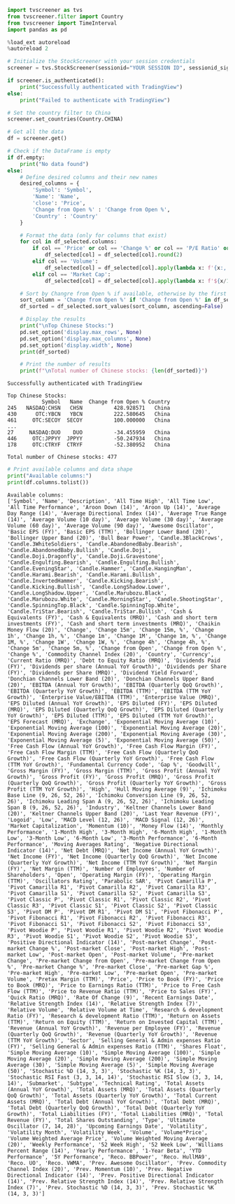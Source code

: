 ```python
import tvscreener as tvs
from tvscreener.filter import Country
from tvscreener import TimeInterval
import pandas as pd

%load_ext autoreload
%autoreload 2

```


```python
# Initialize the StockScreener with your session credentials
screener = tvs.StockScreener(sessionid="YOUR SESSION ID", sessionid_sign="YOUR SESSION ID SIGN")

if screener.is_authenticated():
    print("Successfully authenticated with TradingView")
else:
    print("Failed to authenticate with TradingView")

# Set the country filter to China
screener.set_countries(Country.CHINA)

# Get all the data
df = screener.get()

# Check if the DataFrame is empty
if df.empty:
    print("No data found")
else:
    # Define desired columns and their new names
    desired_columns = {
        'Symbol': 'Symbol',
        'Name': 'Name',
        'close': 'Price',
        'Change from Open %' : 'Change from Open %',
        'Country' : 'Country'
    }

    # Format the data (only for columns that exist)
    for col in df_selected.columns:
        if col == 'Price' or col == 'Change %' or col == 'P/E Ratio' or col == 'Dividend Yield %':
            df_selected[col] = df_selected[col].round(2)
        elif col == 'Volume':
            df_selected[col] = df_selected[col].apply(lambda x: f'{x:,.0f}' if pd.notnull(x) else '')
        elif col == 'Market Cap':
            df_selected[col] = df_selected[col].apply(lambda x: f'${x/1e9:.2f}B' if x >= 1e9 else f'${x/1e6:.2f}M' if pd.notnull(x) else '')

    # Sort by Changre from Open % if available, otherwise by the first column
    sort_column = 'Change from Open %' if 'Change from Open %' in df_selected.columns else df_selected.columns[0]
    df_sorted = df_selected.sort_values(sort_column, ascending=False)

    # Display the results
    print("\nTop Chinese Stocks:")
    pd.set_option('display.max_rows', None)
    pd.set_option('display.max_columns', None)
    pd.set_option('display.width', None)
    print(df_sorted)

    # Print the number of results
    print(f"\nTotal number of Chinese stocks: {len(df_sorted)}")
```

    Successfully authenticated with TradingView
    
    Top Chinese Stocks:
               Symbol   Name  Change from Open % Country
    245   NASDAQ:CHSN   CHSN          428.928571   China
    430      OTC:YBCN   YBCN          222.580645   China
    461     OTC:SECOY  SECOY          100.000000   China
    ...
    27     NASDAQ:DUO    DUO          -34.455959   China
    446     OTC:JPPYY  JPPYY          -50.247934   China
    178     OTC:CTRYF  CTRYF          -52.380952   China
    
    Total number of Chinese stocks: 477



```python
# Print available columns and data shape
print("Available columns:")
print(df.columns.tolist())
```

    Available columns:
    ['Symbol', 'Name', 'Description', 'All Time High', 'All Time Low', 'All Time Performance', 'Aroon Down (14)', 'Aroon Up (14)', 'Average Day Range (14)', 'Average Directional Index (14)', 'Average True Range (14)', 'Average Volume (10 day)', 'Average Volume (30 day)', 'Average Volume (60 day)', 'Average Volume (90 day)', 'Awesome Oscillator', 'Basic EPS (FY)', 'Basic EPS (TTM)', 'Bollinger Lower Band (20)', 'Bollinger Upper Band (20)', 'Bull Bear Power', 'Candle.3BlackCrows', 'Candle.3WhiteSoldiers', 'Candle.AbandonedBaby.Bearish', 'Candle.AbandonedBaby.Bullish', 'Candle.Doji', 'Candle.Doji.Dragonfly', 'Candle.Doji.Gravestone', 'Candle.Engulfing.Bearish', 'Candle.Engulfing.Bullish', 'Candle.EveningStar', 'Candle.Hammer', 'Candle.HangingMan', 'Candle.Harami.Bearish', 'Candle.Harami.Bullish', 'Candle.InvertedHammer', 'Candle.Kicking.Bearish', 'Candle.Kicking.Bullish', 'Candle.LongShadow.Lower', 'Candle.LongShadow.Upper', 'Candle.Marubozu.Black', 'Candle.Marubozu.White', 'Candle.MorningStar', 'Candle.ShootingStar', 'Candle.SpinningTop.Black', 'Candle.SpinningTop.White', 'Candle.TriStar.Bearish', 'Candle.TriStar.Bullish', 'Cash & Equivalents (FY)', 'Cash & Equivalents (MRQ)', 'Cash and short term investments (FY)', 'Cash and short term investments (MRQ)', 'Chaikin Money Flow (20)', 'Change', 'Change 15m', 'Change 15m, %', 'Change 1h', 'Change 1h, %', 'Change 1m', 'Change 1M', 'Change 1m, %', 'Change 1M, %', 'Change 1W', 'Change 1W, %', 'Change 4h', 'Change 4h, %', 'Change 5m', 'Change 5m, %', 'Change from Open', 'Change from Open %', 'Change %', 'Commodity Channel Index (20)', 'Country', 'Currency', 'Current Ratio (MRQ)', 'Debt to Equity Ratio (MRQ)', 'Dividends Paid (FY)', 'Dividends per share (Annual YoY Growth)', 'Dividends per Share (FY)', 'Dividends per Share (MRQ)', 'Dividend Yield Forward', 'Donchian Channels Lower Band (20)', 'Donchian Channels Upper Band (20)', 'EBITDA (Annual YoY Growth)', 'EBITDA (Quarterly QoQ Growth)', 'EBITDA (Quarterly YoY Growth)', 'EBITDA (TTM)', 'EBITDA (TTM YoY Growth)', 'Enterprise Value/EBITDA (TTM)', 'Enterprise Value (MRQ)', 'EPS Diluted (Annual YoY Growth)', 'EPS Diluted (FY)', 'EPS Diluted (MRQ)', 'EPS Diluted (Quarterly QoQ Growth)', 'EPS Diluted (Quarterly YoY Growth)', 'EPS Diluted (TTM)', 'EPS Diluted (TTM YoY Growth)', 'EPS Forecast (MRQ)', 'Exchange', 'Exponential Moving Average (10)', 'Exponential Moving Average (100)', 'Exponential Moving Average (20)', 'Exponential Moving Average (200)', 'Exponential Moving Average (30)', 'Exponential Moving Average (5)', 'Exponential Moving Average (50)', 'Free Cash Flow (Annual YoY Growth)', 'Free Cash Flow Margin (FY)', 'Free Cash Flow Margin (TTM)', 'Free Cash Flow (Quarterly QoQ Growth)', 'Free Cash Flow (Quarterly YoY Growth)', 'Free Cash Flow (TTM YoY Growth)', 'Fundamental Currency Code', 'Gap %', 'Goodwill', 'Gross Margin (FY)', 'Gross Margin (TTM)', 'Gross Profit (Annual YoY Growth)', 'Gross Profit (FY)', 'Gross Profit (MRQ)', 'Gross Profit (Quarterly QoQ Growth)', 'Gross Profit (Quarterly YoY Growth)', 'Gross Profit (TTM YoY Growth)', 'High', 'Hull Moving Average (9)', 'Ichimoku Base Line (9, 26, 52, 26)', 'Ichimoku Conversion Line (9, 26, 52, 26)', 'Ichimoku Leading Span A (9, 26, 52, 26)', 'Ichimoku Leading Span B (9, 26, 52, 26)', 'Industry', 'Keltner Channels Lower Band (20)', 'Keltner Channels Upper Band (20)', 'Last Year Revenue (FY)', 'Logoid', 'Low', 'MACD Level (12, 26)', 'MACD Signal (12, 26)', 'Market Capitalization', 'Momentum (10)', 'Money Flow (14)', 'Monthly Performance', '1-Month High', '3-Month High', '6-Month High', '1-Month Low', '3-Month Low', '6-Month Low', '3-Month Performance', '6-Month Performance', 'Moving Averages Rating', 'Negative Directional Indicator (14)', 'Net Debt (MRQ)', 'Net Income (Annual YoY Growth)', 'Net Income (FY)', 'Net Income (Quarterly QoQ Growth)', 'Net Income (Quarterly YoY Growth)', 'Net Income (TTM YoY Growth)', 'Net Margin (FY)', 'Net Margin (TTM)', 'Number of Employees', 'Number of Shareholders', 'Open', 'Operating Margin (FY)', 'Operating Margin (TTM)', 'Oscillators Rating', 'Parabolic SAR', 'Pivot Camarilla P', 'Pivot Camarilla R1', 'Pivot Camarilla R2', 'Pivot Camarilla R3', 'Pivot Camarilla S1', 'Pivot Camarilla S2', 'Pivot Camarilla S3', 'Pivot Classic P', 'Pivot Classic R1', 'Pivot Classic R2', 'Pivot Classic R3', 'Pivot Classic S1', 'Pivot Classic S2', 'Pivot Classic S3', 'Pivot DM P', 'Pivot DM R1', 'Pivot DM S1', 'Pivot Fibonacci P', 'Pivot Fibonacci R1', 'Pivot Fibonacci R2', 'Pivot Fibonacci R3', 'Pivot Fibonacci S1', 'Pivot Fibonacci S2', 'Pivot Fibonacci S3', 'Pivot Woodie P', 'Pivot Woodie R1', 'Pivot Woodie R2', 'Pivot Woodie R3', 'Pivot Woodie S1', 'Pivot Woodie S2', 'Pivot Woodie S3', 'Positive Directional Indicator (14)', 'Post-market Change', 'Post-market Change %', 'Post-market Close', 'Post-market High', 'Post-market Low', 'Post-market Open', 'Post-market Volume', 'Pre-market Change', 'Pre-market Change from Open', 'Pre-market Change from Open %', 'Pre-market Change %', 'Pre-market Close', 'Pre-market Gap %', 'Pre-market High', 'Pre-market Low', 'Pre-market Open', 'Pre-market Volume', 'Pretax Margin (TTM)', 'Price', 'Price to Book (FY)', 'Price to Book (MRQ)', 'Price to Earnings Ratio (TTM)', 'Price to Free Cash Flow (TTM)', 'Price to Revenue Ratio (TTM)', 'Price to Sales (FY)', 'Quick Ratio (MRQ)', 'Rate Of Change (9)', 'Recent Earnings Date', 'Relative Strength Index (14)', 'Relative Strength Index (7)', 'Relative Volume', 'Relative Volume at Time', 'Research & development Ratio (FY)', 'Research & development Ratio (TTM)', 'Return on Assets (TTM)', 'Return on Equity (TTM)', 'Return on Invested Capital (TTM)', 'Revenue (Annual YoY Growth)', 'Revenue per Employee (FY)', 'Revenue (Quarterly QoQ Growth)', 'Revenue (Quarterly YoY Growth)', 'Revenue (TTM YoY Growth)', 'Sector', 'Selling General & Admin expenses Ratio (FY)', 'Selling General & Admin expenses Ratio (TTM)', 'Shares Float', 'Simple Moving Average (10)', 'Simple Moving Average (100)', 'Simple Moving Average (20)', 'Simple Moving Average (200)', 'Simple Moving Average (30)', 'Simple Moving Average (5)', 'Simple Moving Average (50)', 'Stochastic %D (14, 3, 3)', 'Stochastic %K (14, 3, 3)', 'Stochastic RSI Fast (3, 3, 14, 14)', 'Stochastic RSI Slow (3, 3, 14, 14)', 'Submarket', 'Subtype', 'Technical Rating', 'Total Assets (Annual YoY Growth)', 'Total Assets (MRQ)', 'Total Assets (Quarterly QoQ Growth)', 'Total Assets (Quarterly YoY Growth)', 'Total Current Assets (MRQ)', 'Total Debt (Annual YoY Growth)', 'Total Debt (MRQ)', 'Total Debt (Quarterly QoQ Growth)', 'Total Debt (Quarterly YoY Growth)', 'Total Liabilities (FY)', 'Total Liabilities (MRQ)', 'Total Revenue (FY)', 'Total Shares Outstanding', 'Type', 'Ultimate Oscillator (7, 14, 28)', 'Upcoming Earnings Date', 'Volatility', 'Volatility Month', 'Volatility Week', 'Volume', 'Volume*Price', 'Volume Weighted Average Price', 'Volume Weighted Moving Average (20)', 'Weekly Performance', '52 Week High', '52 Week Low', 'Williams Percent Range (14)', 'Yearly Performance', '1-Year Beta', 'YTD Performance', '5Y Performance', 'Reco. BBPower', 'Reco. HullMA9', 'Reco. UO', 'Reco. VWMA', 'Prev. Awesome Oscillator', 'Prev. Commodity Channel Index (20)', 'Prev. Momentum (10)', 'Prev. Negative Directional Indicator (14)', 'Prev. Positive Directional Indicator (14)', 'Prev. Relative Strength Index (14)', 'Prev. Relative Strength Index (7)', 'Prev. Stochastic %D (14, 3, 3)', 'Prev. Stochastic %K (14, 3, 3)']


